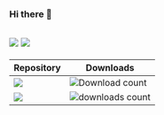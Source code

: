 ### Hi there 👋

<!--
**imaginary-png/imaginary-png** is a ✨ _special_ ✨ repository because its `README.md` (this file) appears on your GitHub profile.

Here are some ideas to get you started:

- 🔭 I’m currently working on ...
- 🌱 I’m currently learning ...
- 👯 I’m looking to collaborate on ...
- 🤔 I’m looking for help with ...
- 💬 Ask me about ...
- 📫 How to reach me: ...
- 😄 Pronouns: ...
- ⚡ Fun fact: ...

<a href="https://github.com/imaginary-png/HuntHelper">
  <img align="center" src="https://github-readme-stats.vercel.app/api/pin/?username=imaginary-png&repo=hunthelper" />
</a>
<a href="https://github.com/imaginary-png/a-ffxiv-hunt-tracker">
  <img align="top" src="https://github-readme-stats.vercel.app/api/pin/?username=imaginary-png&repo=a-ffxiv-hunt-tracker" />
</a>  

![Download count](https://img.shields.io/endpoint?url=https://vz32sgcoal.execute-api.us-east-1.amazonaws.com/HuntHelper)
![downloads count](https://img.shields.io/github/downloads/imaginary-png/a-ffxiv-hunt-tracker/total.svg)

![github stats image](https://github-readme-stats.vercel.app/api?username=imaginary-png&count_private=true)
![langauge stats image](https://github-readme-stats.vercel.app/api/top-langs/?username=imaginary-png&count_private=true&layout=compact)  
-->

[![](https://github-readme-stats.vercel.app/api?username=imaginary-png&line_height=24&count_private=true)](https://github.com/imaginary-png)
[![](https://github-readme-stats.vercel.app/api/top-langs/?username=imaginary-png&layout=compact&langs_count=8,github-readme-stats&card_width=277)](https://github.com/imaginary-png)
----

Repository|Downloads
---|---
[![](https://github-readme-stats.vercel.app/api/pin/?username=imaginary-png&repo=hunthelper)](https://github.com/imaginary-png/HuntHelper)|![Download count](https://img.shields.io/endpoint?url=https://vz32sgcoal.execute-api.us-east-1.amazonaws.com/HuntHelper)
[![](https://github-readme-stats.vercel.app/api/pin/?username=imaginary-png&repo=a-ffxiv-hunt-tracker)](https://github.com/imaginary-png/a-ffxiv-hunt-tracker)|![downloads count](https://img.shields.io/github/downloads/imaginary-png/a-ffxiv-hunt-tracker/total.svg)
